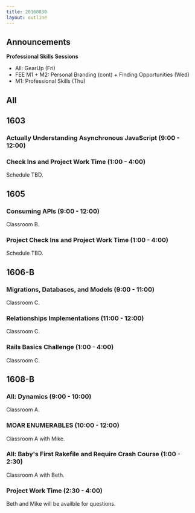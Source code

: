 ```yaml
---
title: 20160830
layout: outline
---
```


## Announcements
**Professional Skills Sessions**
* All: GearUp (Fri)
* FEE M1 + M2: Personal Branding (cont) + Finding Opportunities (Wed)
* M1: Professional Skills (Thu)

## All


## 1603

### Actually Understanding Asynchronous JavaScript (9:00 - 12:00)

### Check Ins and Project Work Time (1:00 - 4:00)

Schedule TBD.


## 1605

### Consuming APIs (9:00 - 12:00)

Classroom B.

### Project Check Ins and Project Work Time (1:00 - 4:00)

Schedule TBD.


## 1606-B

### Migrations, Databases, and Models (9:00 - 11:00)

Classroom C.

### Relationships Implementations (11:00 - 12:00)

Classroom C.

### Rails Basics Challenge (1:00 - 4:00)

Classroom C.


## 1608-B

### All: Dynamics (9:00 - 10:00)

Classroom A.

### MOAR ENUMERABLES (10:00 - 12:00)

Classroom A with Mike.

### All: Baby's First Rakefile and Require Crash Course (1:00 - 2:30)

Classroom A with Beth.

### Project Work Time (2:30 - 4:00)

Beth and Mike will be availble for questions.
